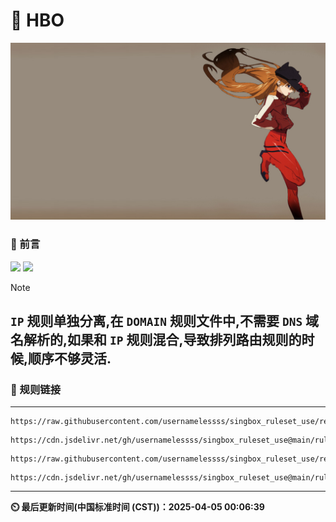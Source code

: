 
# 🧸 HBO
![](https://raw.githubusercontent.com/usernamelessss/picture-bed/main/images/202504042256831.jpg)
### 📣 前言
![](https://shields.io/badge/-移除重复规则-ff69b4) ![](https://shields.io/badge/-IP&nbsp;规则单独存放不与&nbsp;DOMAIN&nbsp;等混合-green)
> [!NOTE]
**`IP` 规则单独分离,在 `DOMAIN` 规则文件中,不需要 `DNS` 域名解析的,如果和 `IP` 规则混合,导致排列路由规则的时候,顺序不够灵活.**
---

###  🔗 规则链接
---

```url
https://raw.githubusercontent.com/usernamelessss/singbox_ruleset_use/refs/heads/main/rule/HBO/HBO_No_IP.json
```

```url
https://cdn.jsdelivr.net/gh/usernamelessss/singbox_ruleset_use@main/rule/HBO/HBO_No_IP.json
```

```url
https://raw.githubusercontent.com/usernamelessss/singbox_ruleset_use/refs/heads/main/rule/HBO/HBO_No_IP.srs
```

```url
https://cdn.jsdelivr.net/gh/usernamelessss/singbox_ruleset_use@main/rule/HBO/HBO_No_IP.srs
```

---
**⏲️ 最后更新时间(中国标准时间 (CST))：2025-04-05 00:06:39**
